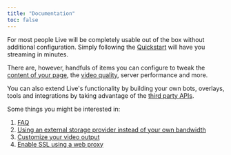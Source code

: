 ```yaml
---
title: "Documentation"
toc: false
---
```


For most people Live will be completely usable out of the box without additional configuration. Simply following the [Quickstart](/quickstart) will have you streaming in minutes.

There are, however, handfuls of items you can configure to tweak the [content of your page](website), the [video quality](encoding), server performance and more.

You can also extend Live's functionality by building your own bots, overlays, tools and integrations by taking advantage of the [third party APIs](/thirdparty).

Some things you might be interested in:

1. [FAQ](/faq)
1. [Using an external storage provider instead of your own bandwidth](/docs/storage)
1. [Customize your video output](/docs/encoding)
1. [Enable SSL using a web proxy](/docs/sslproxies)
